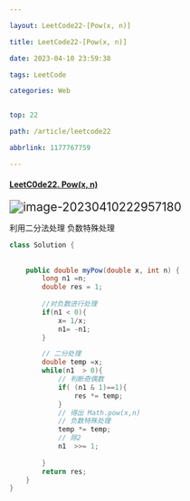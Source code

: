 ```yaml
---

layout: LeetCode22-[Pow(x, n)]

title: LeetCode22-[Pow(x, n)]

date: 2023-04-10 23:59:38

tags: LeetCode

categories: Web


top: 22

path: /article/leetcode22

abbrlink: 1177767759

---
```

#### [LeetC0de22. Pow(x, n)](https://leetcode.cn/problems/powx-n/)

<img src="https://gitee.com/fadeway32/fadeway32/raw/master/img/202304102229237.png" alt="image-20230410222957180" style="zoom:150%;" />

利用二分法处理 负数特殊处理

~~~java
class Solution {
    
    
    public double myPow(double x, int n) {
        long n1 =n;
        double res = 1;
        
        //对负数进行处理
        if(n1 < 0){
            x= 1/x;
            n1= -n1;
        }

        // 二分处理
        double temp =x;
        while(n1  > 0){
            // 判断奇偶数
            if( (n1 & 1)==1){
                res *= temp;
            } 
            // 得出 Math.pow(x,n)
            // 负数特殊处理
            temp *= temp;
            // 除2
            n1  >>= 1;
            
        }
        return res;
    }
}
~~~

